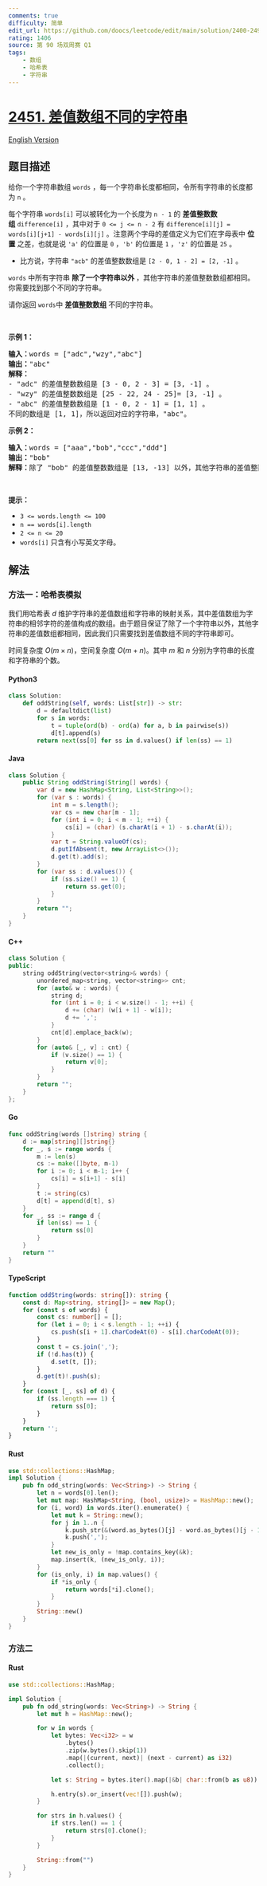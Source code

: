 ```yaml
---
comments: true
difficulty: 简单
edit_url: https://github.com/doocs/leetcode/edit/main/solution/2400-2499/2451.Odd%20String%20Difference/README.md
rating: 1406
source: 第 90 场双周赛 Q1
tags:
    - 数组
    - 哈希表
    - 字符串
---
```


<!-- problem:start -->

# [2451. 差值数组不同的字符串](https://leetcode.cn/problems/odd-string-difference)

[English Version](/solution/2400-2499/2451.Odd%20String%20Difference/README_EN.md)

## 题目描述

<!-- description:start -->

<p>给你一个字符串数组 <code>words</code>&nbsp;，每一个字符串长度都相同，令所有字符串的长度都为 <code>n</code>&nbsp;。</p>

<p>每个字符串&nbsp;<code>words[i]</code>&nbsp;可以被转化为一个长度为&nbsp;<code>n - 1</code>&nbsp;的&nbsp;<strong>差值整数数组</strong>&nbsp;<code>difference[i]</code>&nbsp;，其中对于&nbsp;<code>0 &lt;= j &lt;= n - 2</code>&nbsp;有&nbsp;<code>difference[i][j] = words[i][j+1] - words[i][j]</code>&nbsp;。注意两个字母的差值定义为它们在字母表中&nbsp;<strong>位置</strong>&nbsp;之差，也就是说&nbsp;<code>'a'</code>&nbsp;的位置是&nbsp;<code>0</code>&nbsp;，<code>'b'</code>&nbsp;的位置是&nbsp;<code>1</code>&nbsp;，<code>'z'</code>&nbsp;的位置是&nbsp;<code>25</code>&nbsp;。</p>

<ul>
	<li>比方说，字符串&nbsp;<code>"acb"</code>&nbsp;的差值整数数组是&nbsp;<code>[2 - 0, 1 - 2] = [2, -1]</code>&nbsp;。</li>
</ul>

<p><code>words</code>&nbsp;中所有字符串 <strong>除了一个字符串以外</strong>&nbsp;，其他字符串的差值整数数组都相同。你需要找到那个不同的字符串。</p>

<p>请你返回<em>&nbsp;</em><code>words</code>中&nbsp;<strong>差值整数数组</strong>&nbsp;不同的字符串。</p>

<p>&nbsp;</p>

<p><strong>示例 1：</strong></p>

<pre>
<b>输入：</b>words = ["adc","wzy","abc"]
<b>输出：</b>"abc"
<b>解释：</b>
- "adc" 的差值整数数组是 [3 - 0, 2 - 3] = [3, -1] 。
- "wzy" 的差值整数数组是 [25 - 22, 24 - 25]= [3, -1] 。
- "abc" 的差值整数数组是 [1 - 0, 2 - 1] = [1, 1] 。
不同的数组是 [1, 1]，所以返回对应的字符串，"abc"。
</pre>

<p><strong>示例 2：</strong></p>

<pre>
<b>输入：</b>words = ["aaa","bob","ccc","ddd"]
<b>输出：</b>"bob"
<b>解释：</b>除了 "bob" 的差值整数数组是 [13, -13] 以外，其他字符串的差值整数数组都是 [0, 0] 。
</pre>

<p>&nbsp;</p>

<p><strong>提示：</strong></p>

<ul>
	<li><code>3 &lt;= words.length &lt;= 100</code></li>
	<li><code>n == words[i].length</code></li>
	<li><code>2 &lt;= n &lt;= 20</code></li>
	<li><code>words[i]</code>&nbsp;只含有小写英文字母。</li>
</ul>

<!-- description:end -->

## 解法

<!-- solution:start -->

### 方法一：哈希表模拟

我们用哈希表 $d$ 维护字符串的差值数组和字符串的映射关系，其中差值数组为字符串的相邻字符的差值构成的数组。由于题目保证了除了一个字符串以外，其他字符串的差值数组都相同，因此我们只需要找到差值数组不同的字符串即可。

时间复杂度 $O(m \times n)$，空间复杂度 $O(m + n)$。其中 $m$ 和 $n$ 分别为字符串的长度和字符串的个数。

<!-- tabs:start -->

#### Python3

```python
class Solution:
    def oddString(self, words: List[str]) -> str:
        d = defaultdict(list)
        for s in words:
            t = tuple(ord(b) - ord(a) for a, b in pairwise(s))
            d[t].append(s)
        return next(ss[0] for ss in d.values() if len(ss) == 1)
```

#### Java

```java
class Solution {
    public String oddString(String[] words) {
        var d = new HashMap<String, List<String>>();
        for (var s : words) {
            int m = s.length();
            var cs = new char[m - 1];
            for (int i = 0; i < m - 1; ++i) {
                cs[i] = (char) (s.charAt(i + 1) - s.charAt(i));
            }
            var t = String.valueOf(cs);
            d.putIfAbsent(t, new ArrayList<>());
            d.get(t).add(s);
        }
        for (var ss : d.values()) {
            if (ss.size() == 1) {
                return ss.get(0);
            }
        }
        return "";
    }
}
```

#### C++

```cpp
class Solution {
public:
    string oddString(vector<string>& words) {
        unordered_map<string, vector<string>> cnt;
        for (auto& w : words) {
            string d;
            for (int i = 0; i < w.size() - 1; ++i) {
                d += (char) (w[i + 1] - w[i]);
                d += ',';
            }
            cnt[d].emplace_back(w);
        }
        for (auto& [_, v] : cnt) {
            if (v.size() == 1) {
                return v[0];
            }
        }
        return "";
    }
};
```

#### Go

```go
func oddString(words []string) string {
	d := map[string][]string{}
	for _, s := range words {
		m := len(s)
		cs := make([]byte, m-1)
		for i := 0; i < m-1; i++ {
			cs[i] = s[i+1] - s[i]
		}
		t := string(cs)
		d[t] = append(d[t], s)
	}
	for _, ss := range d {
		if len(ss) == 1 {
			return ss[0]
		}
	}
	return ""
}
```

#### TypeScript

```ts
function oddString(words: string[]): string {
    const d: Map<string, string[]> = new Map();
    for (const s of words) {
        const cs: number[] = [];
        for (let i = 0; i < s.length - 1; ++i) {
            cs.push(s[i + 1].charCodeAt(0) - s[i].charCodeAt(0));
        }
        const t = cs.join(',');
        if (!d.has(t)) {
            d.set(t, []);
        }
        d.get(t)!.push(s);
    }
    for (const [_, ss] of d) {
        if (ss.length === 1) {
            return ss[0];
        }
    }
    return '';
}
```

#### Rust

```rust
use std::collections::HashMap;
impl Solution {
    pub fn odd_string(words: Vec<String>) -> String {
        let n = words[0].len();
        let mut map: HashMap<String, (bool, usize)> = HashMap::new();
        for (i, word) in words.iter().enumerate() {
            let mut k = String::new();
            for j in 1..n {
                k.push_str(&(word.as_bytes()[j] - word.as_bytes()[j - 1]).to_string());
                k.push(',');
            }
            let new_is_only = !map.contains_key(&k);
            map.insert(k, (new_is_only, i));
        }
        for (is_only, i) in map.values() {
            if *is_only {
                return words[*i].clone();
            }
        }
        String::new()
    }
}
```

<!-- tabs:end -->

<!-- solution:end -->

<!-- solution:start -->

### 方法二

<!-- tabs:start -->

#### Rust

```rust
use std::collections::HashMap;

impl Solution {
    pub fn odd_string(words: Vec<String>) -> String {
        let mut h = HashMap::new();

        for w in words {
            let bytes: Vec<i32> = w
                .bytes()
                .zip(w.bytes().skip(1))
                .map(|(current, next)| (next - current) as i32)
                .collect();

            let s: String = bytes.iter().map(|&b| char::from(b as u8)).collect();

            h.entry(s).or_insert(vec![]).push(w);
        }

        for strs in h.values() {
            if strs.len() == 1 {
                return strs[0].clone();
            }
        }

        String::from("")
    }
}
```

<!-- tabs:end -->

<!-- solution:end -->

<!-- problem:end -->
